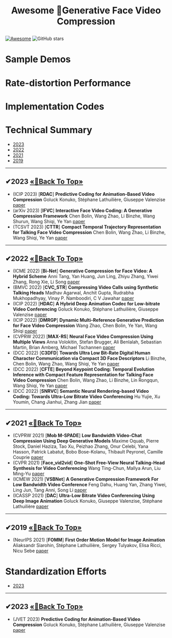 # <p align=center> Awesome 🎉Generative Face Video Compression </p>
<!--# <p align=center>`# Awesome 🎉Generative Face Video Compression🎉`</p>-->


[![Awesome](https://cdn.rawgit.com/sindresorhus/awesome/d7305f38d29fed78fa85652e3a63e154dd8e8829/media/badge.svg)](https://github.com/sindresorhus/awesome)  ![GitHub stars](https://github.com/Berlin0610/Awesome-Generative-Face-Video-Compression.svg?color=red) 

# Sample Demos

# Rate-distortion Performance

# Implementation Codes


# Technical Summary



- [2023](#Paper2023)
- [2022](#Paper2022)
- [2021](#Paper2021)
- [2019](#Paper2019)
---
## <span id="Paper2023">✔2023 </span> [       «🎯Back To Top»       ](#)
- (ICIP 2023) [**RDAC**] **Predictive Coding for Animation-Based Video Compression** Goluck Konuko, Stéphane Lathuilière, Giuseppe Valenzise [paper](https://ieeexplore.ieee.org/stamp/stamp.jsp?arnumber=10222205)
- (arXiv 2023) [**IFVC**] **Interactive Face Video Coding: A Generative Compression Framework** Chen Bolin, Wang Zhao, Li Binzhe, Wang Shurun, Wang Shiqi, Ye Yan [paper](https://arxiv.org/pdf/2302.09919.pdf)
- (TCSVT 2023) [**CTTR**] **Compact Temporal Trajectory Representation for Talking Face Video Compression** Chen Bolin, Wang Zhao, Li Binzhe, Wang Shiqi, Ye Yan [paper](https://ieeexplore.ieee.org/stamp/stamp.jsp?tp=&arnumber=10109861)
  
---
## <span id="Paper2022">✔2022 </span> [       «🎯Back To Top»       ](#)
- (ICME 2022) [**Bi-Net**] **Generative Compression for Face Video: A Hybrid Scheme** Anni Tang, Yan Huang, Jun Ling, Zhiyu Zhang, Yiwei Zhang, Rong Xie, Li Song [paper](https://ieeexplore.ieee.org/stamp/stamp.jsp?tp=&arnumber=9859867)
- (BMVC 2022) [**CVC_STR**] **Compressing Video Calls using Synthetic Talking Heads** Madhav Agarwal, Anchit Gupta, Rudrabha Mukhopadhyay, Vinay P. Namboodiri, C V Jawahar [paper](https://arxiv.org/pdf/2210.03692.pdf)
- (ICIP 2022) [**HDAC**] **A Hybrid Deep Animation Codec for Low-bitrate Video Conferencing** Goluck Konuko, Stéphane Lathuilière, Giuseppe Valenzise [paper](https://arxiv.org/pdf/2207.13530.pdf)
- (ICIP 2022) [**DMRGP**] **Dynamic Multi-Reference Generative Prediction for Face Video Compression** Wang Zhao, Chen Bolin, Ye Yan, Wang Shiqi [paper](https://ieeexplore.ieee.org/stamp/stamp.jsp?tp=&arnumber=9897729)
- (CVPRW 2022) [**MAX-RS**] **Neural Face Video Compression Using Multiple Views** Anna Volokitin, Stefan Brugger, Ali Benlalah, Sebastian Martin, Brian Amberg, Michael Tschannen [paper](https://openaccess.thecvf.com/content/CVPR2022W/CLIC/papers/Volokitin_Neural_Face_Video_Compression_Using_Multiple_Views_CVPRW_2022_paper.pdf)
- (DCC 2022) [**C3DFD**] **Towards Ultra Low Bit-Rate Digital Human Character Communication via Compact 3D Face Descriptors** Li Binzhe, Chen Bolin, Wang Zhao, Wang Shiqi, Ye Yan [paper](https://ieeexplore.ieee.org/stamp/stamp.jsp?tp=&arnumber=9810765)
- (DCC 2022) [**CFTE**] **Beyond Keypoint Coding: Temporal Evolution Inference with Compact Feature Representation for Talking Face Video Compression** Chen Bolin, Wang Zhao, Li Binzhe, Lin Rongqun, Wang Shiqi, Ye Yan [paper](https://ieeexplore.ieee.org/stamp/stamp.jsp?tp=&arnumber=9810732)
- (DCC 2022) [**SNRVC**] **Semantic Neural Rendering-based Video Coding: Towards Ultra-Low Bitrate Video Conferencing** Hu Yujie, Xu Youmin, Chang Jianhui, Zhang Jian [paper](https://ieeexplore.ieee.org/stamp/stamp.jsp?tp=&arnumber=9810784)

---
## <span id="Paper2021">✔2021 </span> [       «🎯Back To Top»       ](#)
- (CVPRW 2021) [**Mob M-SPADE**] **Low Bandwidth Video-Chat Compression Using Deep Generative Models** Maxime Oquab, Pierre Stock, Daniel Haziza, Tao Xu, Peizhao Zhang, Onur Celebi, Yana Hasson, Patrick Labatut, Bobo Bose-Kolanu, Thibault Peyronel, Camille Couprie [paper](https://openaccess.thecvf.com/content/CVPR2021W/MAI/papers/Oquab_Low_Bandwidth_Video-Chat_Compression_Using_Deep_Generative_Models_CVPRW_2021_paper.pdf)
- (CVPR 2021) [**Face_vid2vid**] **One-Shot Free-View Neural Talking-Head Synthesis for Video Conferencing** Wang Ting-Chun, Mallya Arun, Liu Ming-Yu [paper](https://openaccess.thecvf.com/content/CVPR2021/papers/Wang_One-Shot_Free-View_Neural_Talking-Head_Synthesis_for_Video_Conferencing_CVPR_2021_paper.pdf)
- (ICMEW 2021) [**VSBNet**] **A Generative Compression Framework For Low Bandwidth Video Conference** Feng Dahu, Huang Yan, Zhang Yiwei, Ling Jun, Tang Anni, Song Li [paper](https://ieeexplore.ieee.org/stamp/stamp.jsp?tp=&arnumber=9455985)
- (ICASSP 2021) [**DAC**] **Ultra-Low Bitrate Video Conferencing Using Deep Image Animation** Goluck Konuko, Giuseppe Valenzise, Stéphane Lathuilière [paper](https://ieeexplore.ieee.org/stamp/stamp.jsp?tp=&arnumber=9414731)

---
## <span id="Paper2019">✔2019 </span> [       «🎯Back To Top»       ](#)
- (NeurIPS 2021) [**FOMM**] **First Order Motion Model for Image Animation** Aliaksandr Siarohin, Stéphane Lathuilière, Sergey Tulyakov, Elisa Ricci, Nicu Sebe [paper](https://proceedings.neurips.cc/paper_files/paper/2019/file/31c0b36aef265d9221af80872ceb62f9-Paper.pdf)


# Standardization Efforts

- [2023](#Proposal2023)

---
## <span id="Proposal2023">✔2023 </span> [       «🎯Back To Top»       ](#)
- (JVET 2023) **Predictive Coding for Animation-Based Video Compression** Goluck Konuko, Stéphane Lathuilière, Giuseppe Valenzise [paper](https://ieeexplore.ieee.org/stamp/stamp.jsp?arnumber=10222205)
